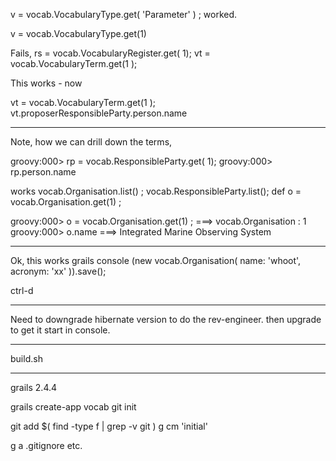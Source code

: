 
v = vocab.VocabularyType.get( 'Parameter' ) ;
worked.


v = vocab.VocabularyType.get(1)

Fails,
rs = vocab.VocabularyRegister.get( 1);
vt = vocab.VocabularyTerm.get(1 );

This works - now

vt = vocab.VocabularyTerm.get(1 );
vt.proposerResponsibleParty.person.name

----
Note, how we can drill down the terms,

groovy:000> rp = vocab.ResponsibleParty.get( 1); 
groovy:000> rp.person.name




works
vocab.Organisation.list() ;
vocab.ResponsibleParty.list();
def o = vocab.Organisation.get(1) ;

groovy:000> o = vocab.Organisation.get(1) ;
===> vocab.Organisation : 1
groovy:000> o.name
===> Integrated Marine Observing System




-------
Ok, this works
grails console
(new vocab.Organisation(  name: 'whoot', acronym: 'xx' )).save();

ctrl-d

-------
Need to downgrade hibernate version to do the rev-engineer.
then upgrade to get it start in console.

-------

build.sh

----
grails 2.4.4

grails create-app vocab
git init

git add $( find -type f | grep -v git  )
g cm 'initial'

g a .gitignore
etc.



